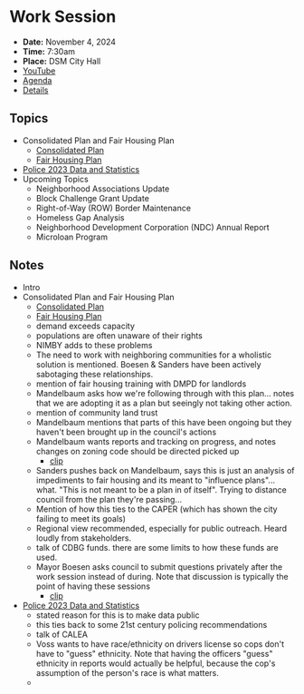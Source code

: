 # Work Session

- **Date:** November 4, 2024
- **Time:** 7:30am
- **Place:** DSM City Hall
- [YouTube](https://youtube.com/live/6gETIqQIOyk)
- [Agenda](https://councildocs.dsm.city/agendas/2024/20241104CouncilWorkSession.pdf)
- [Details](https://www.dsm.city/citycouncil_detail_T60_R3001.php)

## Topics

- Consolidated Plan and Fair Housing Plan
    - [Consolidated Plan](https://www.dsm.city/document_center/City%20Clerk/Work%20Sessions/2024/Consolidated%20Plan.pdf)
    - [Fair Housing Plan](https://www.dsm.city/document_center/City%20Clerk/Work%20Sessions/2024/Fair%20Housing%20Plan.pdf)
- [Police 2023 Data and Statistics](https://www.dsm.city/document_center/City%20Clerk/Work%20Sessions/2024/DMPD%202023%20Data%20and%20Statistics.pdf)
- Upcoming Topics
    - Neighborhood Associations Update
    - Block Challenge Grant Update
    - Right-of-Way (ROW) Border Maintenance
    - Homeless Gap Analysis
    - Neighborhood Development Corporation (NDC) Annual Report
    - Microloan Program 

## Notes

- Intro
- Consolidated Plan and Fair Housing Plan
    - [Consolidated Plan](https://www.dsm.city/document_center/City%20Clerk/Work%20Sessions/2024/Consolidated%20Plan.pdf)
    - [Fair Housing Plan](https://www.dsm.city/document_center/City%20Clerk/Work%20Sessions/2024/Fair%20Housing%20Plan.pdf)
    - demand exceeds capacity
    - populations are often unaware of their rights
    - NIMBY adds to these problems
    - The need to work with neighboring communities for a wholistic solution is mentioned. Boesen & Sanders have been actively sabotaging these relationships.
    - mention of fair housing training with DMPD for landlords
    - Mandelbaum asks how we're following through with this plan... notes that we are adopting it as a plan but seeingly not taking other action.
    - mention of community land trust
    - Mandelbaum mentions that parts of this have been ongoing but they haven't been brought up in the council's actions
    - Mandelbaum wants reports and tracking on progress, and notes changes on zoning code should be directed picked up
        - [clip](https://youtu.be/6gETIqQIOyk?t=1742)
    - Sanders pushes back on Mandelbaum, says this is just an analysis of impediments to fair housing and its meant to "influence plans"... what. "This is not meant to be a plan in of itself". Trying to distance council from the plan they're passing...
    - Mention of how this ties to the CAPER (which has shown the city failing to meet its goals)
    - Regional view recommended, especially for public outreach. Heard loudly from stakeholders.
    - talk of CDBG funds. there are some limits to how these funds are used.
    - Mayor Boesen asks council to submit questions privately after the work session instead of during. Note that discussion is typically the point of having these sessions
        - [clip](https://youtu.be/6gETIqQIOyk?t=3869)
- [Police 2023 Data and Statistics](https://www.dsm.city/document_center/City%20Clerk/Work%20Sessions/2024/DMPD%202023%20Data%20and%20Statistics.pdf)
    - stated reason for this is to make data public
    - this ties back to some 21st century policing recommendations
    - talk of CALEA
    - Voss wants to have race/ethnicity on drivers license so cops don't have to "guess" ethnicity. Note that having the officers "guess" ethnicity in reports would actually be helpful, because the cop's assumption of the person's race is what matters.
    - 
    
